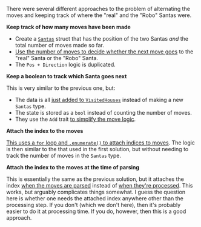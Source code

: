There were several different approaches to the problem of alternating the moves and keeping track of where the "real" and the "Robo" Santas were.

**Keep track of how many moves have been made**

- Create a [`Santas`](https://github.com/UMM-CSci-4611-S25/aoc-2015-day-3-part-2-alwin/blob/a532fc6c12d29721acf9c590ac0401e6b418d4a9/src/bin/part2.rs#L23)
  struct that has the position of the two Santas _and_ the total number of moves made so far.
- [Use the number of moves to decide whether the next move goes](https://github.com/UMM-CSci-4611-S25/aoc-2015-day-3-part-2-alwin/blob/a532fc6c12d29721acf9c590ac0401e6b418d4a9/src/bin/part2.rs#L103)
  to the "real" Santa or the "Robo" Santa.
- The `Pos + Direction` logic is duplicated.

**Keep a boolean to track which Santa goes next**

This is very similar to the previous one, but:

- The data is all [just added to `VisitedHouses`](https://github.com/UMM-CSci-4611-S25/aoc-2015-day-3-part-2-linnea-tristan/blob/ed0680cb83ad52fb3d6f466f971406b2c0ab1f1d/src/bin/part2.rs#L34)
  instead of making a new `Santas` type.
- The state is stored as a `bool` instead of counting the number of moves.
- They use the `Add` trait [to simplify the move logic](https://github.com/UMM-CSci-4611-S25/aoc-2015-day-3-part-2-linnea-tristan/blob/ed0680cb83ad52fb3d6f466f971406b2c0ab1f1d/src/bin/part2.rs#L65).

**Attach the index to the moves**

[This uses a `for` loop and `.enumerate()` to attach indices to moves](https://github.com/UMM-CSci-4611-S25/aoc-2015-day-3-part-2-andreas/blob/fd9e28cae851deb5975152563b0fbb3f5ddc8d41/src/bin/part2.rs#L116).
The logic is then similar to the that used in the first solution, but without needing to track the number of moves in the `Santas` type.

**Attach the index to the moves at the time of parsing**

This is essentially the same as the previous solution, but it attaches the index [when the moves are parsed](https://github.com/UMM-CSci-4611-S25/aoc-2015-day-3-part-2-ken_malena/blob/cb936a035caa3022bcd43c3b036fc0e9649575ef/src/bin/part2.rs#L63)
instead of [when they're processed](https://github.com/UMM-CSci-4611-S25/aoc-2015-day-3-part-2-ken_malena/blob/cb936a035caa3022bcd43c3b036fc0e9649575ef/src/bin/part2.rs#L115).
This works, but arguably complicates things somewhat. I guess the question here is whether one needs the attached index anywhere other than the processing step.
If you don't (which we don't here), then it's probably easier to do it at processing time. If you do, however, then this is a good approach.
